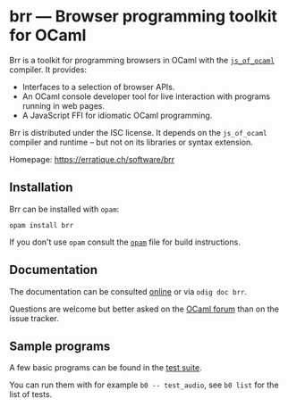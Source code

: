 brr — Browser programming toolkit for OCaml
===========================================

Brr is a toolkit for programming browsers in OCaml with the
[`js_of_ocaml`][jsoo] compiler. It provides:

* Interfaces to a selection of browser APIs.
* An OCaml console developer tool for live interaction 
  with programs running in web pages.
* A JavaScript FFI for idiomatic OCaml programming.

Brr is distributed under the ISC license. It depends on the
`js_of_ocaml` compiler and runtime – but not on its libraries or
syntax extension.

[jsoo]: https://ocsigen.org/js_of_ocaml

Homepage: <https://erratique.ch/software/brr>  

## Installation

Brr can be installed with `opam`:

    opam install brr

If you don't use `opam` consult the [`opam`](opam) file for build
instructions.

## Documentation

The documentation can be consulted [online] or via `odig doc brr`.

Questions are welcome but better asked on the [OCaml forum] than on 
the issue tracker.

[online]: https://erratique.ch/software/brr/doc
[OCaml forum]: https://discuss.ocaml.org/

## Sample programs

A few basic programs can be found in the [test suite](test).

You can run them with for example `b0 -- test_audio`, see 
`b0 list` for the list of tests.

